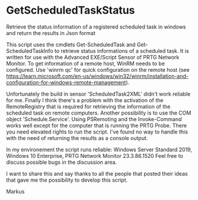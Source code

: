 # GetScheduledTaskStatus
Retrieve the status information of a registered scheduled task in windows and return the results in Json format

This script uses the cmdlets Get-ScheduledTask and Get-ScheduledTaskInfo to retrieve status informations of a scheduled task. It is written for use with the
Advanced EXE/Script Sensor of PRTG Network Monitor. To get information of a remote host, WinRM needs to be configured. Use 'winrm qc' for quick configuration
on the remote host (see https://learn.microsoft.com/en-us/windows/win32/winrm/installation-and-configuration-for-windows-remote-management).

Unfortunately the build in sensor 'ScheduledTask2XML' didn't work reliable for me. Finally I think there's a problem with the activation of the RemoteRegistry
that is required for retrieving the information of the scheduled task on remote computers.
Another possibility is to use the COM object 'Schedule.Service'. Using PSRemoting and the Invoke-Command works well except for the computer that is running the
PRTG Probe. There you need elevated rights to run the script. I've found no way to handle this with the need of returning the results as a console output.

In my environement the script runs reliable: Windows Server Standard 2019, Windows 10 Enterprise, PRTG Network Monitor 23.3.86.1520
Feel free to discuss possible bugs in the discussion area.

I want to share this and say thanks to all the people that posted their ideas that gave me the possibility to develop this script.

Markus
